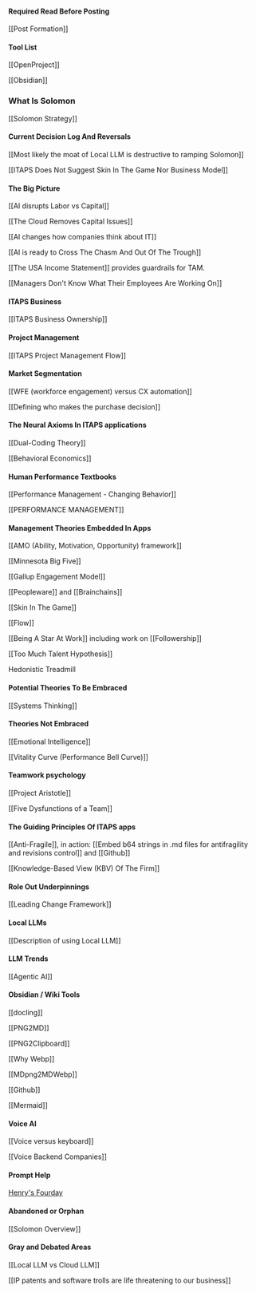 #### Required Read Before Posting

[[Post Formation]]

#### Tool List

[[OpenProject]]

[[Obsidian]]





### What Is Solomon

[[Solomon Strategy]]

#### Current Decision Log And Reversals

[[Most likely the moat of Local LLM is destructive to ramping Solomon]]

[[ITAPS Does Not Suggest Skin In The Game Nor Business Model]]

#### The Big Picture

[[AI disrupts Labor vs Capital]]

[[The Cloud Removes Capital Issues]]

[[AI changes how companies think about IT]]

[[AI is ready to Cross The Chasm And Out Of The Trough]]

[[The USA Income Statement]] provides guardrails for TAM.

[[Managers Don't Know What Their Employees Are Working On]]


#### ITAPS Business

[[ITAPS Business Ownership]]
#### Project Management

[[ITAPS Project Management Flow]]

#### Market Segmentation

[[WFE (workforce engagement) versus CX automation]]

[[Defining who makes the purchase decision]]

#### The Neural Axioms In ITAPS applications

[[Dual-Coding Theory]]

[[Behavioral Economics]]

#### Human Performance Textbooks

[[Performance Management - Changing Behavior]]

[[PERFORMANCE MANAGEMENT]]

#### Management Theories Embedded In Apps

[[AMO (Ability, Motivation, Opportunity) framework]]

[[Minnesota Big Five]]

[[Gallup Engagement Model]]

[[Peopleware]] and [[Brainchains]]

[[Skin In The Game]]

[[Flow]]

[[Being A Star At Work]] including work on [[Followership]]

[[Too Much Talent Hypothesis]]

Hedonistic Treadmill

#### Potential Theories To Be Embraced

[[Systems Thinking]]

#### Theories Not Embraced

[[Emotional Intelligence]]

[[Vitality Curve (Performance Bell Curve)]]

#### Teamwork psychology

[[Project Aristotle]]

[[Five Dysfunctions of a Team]]

#### The Guiding Principles Of ITAPS apps

 [[Anti-Fragile]], in action: [[Embed b64 strings in .md files for antifragility and revisions control]] and [[Github]]

[[Knowledge-Based View (KBV) Of The Firm]]

#### Role Out Underpinnings

[[Leading Change Framework]]

#### Local LLMs

[[Description of using Local LLM]]

#### LLM Trends

[[Agentic AI]]

#### Obsidian / Wiki Tools

[[docling]]

[[PNG2MD]]

[[PNG2Clipboard]]

[[Why Webp]]

[[MDpng2MDWebp]]

[[Github]]

[[Mermaid]]

#### Voice AI

[[Voice versus keyboard]]

[[Voice Backend Companies]]



#### Prompt Help

[Henry's Fourday](https://prompt.fourday.ai/)


#### Abandoned or Orphan

[[Solomon Overview]] 


#### Gray and Debated Areas

[[Local LLM vs Cloud LLM]]

[[IP patents and software trolls are life threatening to our business]]




